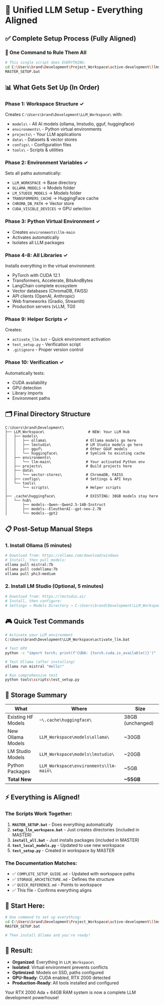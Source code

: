 # 🚀 Unified LLM Setup - Everything Aligned

## ✅ Complete Setup Process (Fully Aligned)

### 🎯 One Command to Rule Them All

```bash
# This single script does EVERYTHING:
cd C:\Users\brand\Development\Project_Workspace\active-development\llms_on_my_system\scripts
MASTER_SETUP.bat
```

## 📊 What Gets Set Up (In Order)

### Phase 1: Workspace Structure ✓
Creates `C:\Users\brand\Development\LLM_Workspace\` with:
- `models\` - All AI models (ollama, lmstudio, gguf, huggingface)
- `environments\` - Python virtual environments
- `projects\` - Your LLM applications
- `data\` - Datasets & vector stores
- `configs\` - Configuration files
- `tools\` - Scripts & utilities

### Phase 2: Environment Variables ✓
Sets all paths automatically:
- `LLM_WORKSPACE` → Base directory
- `OLLAMA_MODELS` → Models folder
- `LM_STUDIO_MODELS` → Models folder
- `TRANSFORMERS_CACHE` → HuggingFace cache
- `CHROMA_DB_PATH` → Vector store
- `CUDA_VISIBLE_DEVICES` → GPU selection

### Phase 3: Python Virtual Environment ✓
- Creates `environments\llm-main`
- Activates automatically
- Isolates all LLM packages

### Phase 4-8: All Libraries ✓
Installs everything in the virtual environment:
- PyTorch with CUDA 12.1
- Transformers, Accelerate, BitsAndBytes
- LangChain complete ecosystem
- Vector databases (ChromaDB, FAISS)
- API clients (OpenAI, Anthropic)
- Web frameworks (Gradio, Streamlit)
- Production servers (vLLM, TGI)

### Phase 9: Helper Scripts ✓
Creates:
- `activate_llm.bat` - Quick environment activation
- `test_setup.py` - Verification script
- `.gitignore` - Proper version control

### Phase 10: Verification ✓
Automatically tests:
- CUDA availability
- GPU detection
- Library imports
- Environment paths

## 🗂️ Final Directory Structure

```
C:\Users\brand\Development\
├── LLM_Workspace\                    # NEW: Your LLM Hub
│   ├── models\
│   │   ├── ollama\                  # Ollama models go here
│   │   ├── lmstudio\                # LM Studio models go here
│   │   ├── gguf\                    # Other GGUF models
│   │   └── huggingface\             # Symlink to existing cache
│   ├── environments\
│   │   └── llm-main\                # Your activated Python env
│   ├── projects\                    # Build projects here
│   ├── data\
│   │   └── vector-stores\           # ChromaDB, FAISS
│   ├── configs\                     # Settings & API keys
│   └── tools\
│       └── scripts\                 # Helper scripts
│
├── .cache\huggingface\              # EXISTING: 38GB models stay here
│   └── hub\
│       ├── models--Qwen--Qwen2.5-14B-Instruct
│       ├── models--EleutherAI--gpt-neo-2.7B
│       └── models--gpt2
```

## 📋 Post-Setup Manual Steps

### 1. Install Ollama (5 minutes)
```bash
# Download from: https://ollama.com/download/windows
# Install, then pull models:
ollama pull mistral:7b
ollama pull codellama:7b
ollama pull phi3:medium
```

### 2. Install LM Studio (Optional, 5 minutes)
```bash
# Download from: https://lmstudio.ai/
# Install, then configure:
# Settings → Models Directory → C:\Users\brand\Development\LLM_Workspace\models\lmstudio
```

## 🎮 Quick Test Commands

```bash
# Activate your LLM environment
C:\Users\brand\Development\LLM_Workspace\activate_llm.bat

# Test GPU
python -c "import torch; print(f'CUDA: {torch.cuda.is_available()}')"

# Test Ollama (after installing)
ollama run mistral "Hello!"

# Run comprehensive test
python tools\scripts\test_setup.py
```

## 💾 Storage Summary

| What | Where | Size |
|------|-------|------|
| Existing HF Models | `~\.cache\huggingface\` | 38GB (unchanged) |
| New Ollama Models | `LLM_Workspace\models\ollama\` | ~30GB |
| LM Studio Models | `LLM_Workspace\models\lmstudio\` | ~20GB |
| Python Packages | `LLM_Workspace\environments\llm-main\` | ~5GB |
| **Total New** | | **~55GB** |

## ⚡ Everything is Aligned!

### The Scripts Work Together:
1. **`MASTER_SETUP.bat`** - Does everything automatically
2. **`setup_llm_workspace.bat`** - Just creates directories (included in MASTER)
3. **`install_all.bat`** - Just installs packages (included in MASTER)
4. **`test_local_models.py`** - Updated to use new workspace
5. **`test_setup.py`** - Created in workspace by MASTER

### The Documentation Matches:
- ✅ `COMPLETE_SETUP_GUIDE.md` - Updated with workspace paths
- ✅ `STORAGE_ARCHITECTURE.md` - Defines the structure
- ✅ `QUICK_REFERENCE.md` - Points to workspace
- ✅ This file - Confirms everything aligns

## 🚦 Start Here:

```bash
# One command to set up everything:
cd C:\Users\brand\Development\Project_Workspace\active-development\llms_on_my_system\scripts
MASTER_SETUP.bat

# Then install Ollama and you're ready!
```

## 🎯 Result:
- **Organized**: Everything in `LLM_Workspace\`
- **Isolated**: Virtual environment prevents conflicts
- **Optimized**: Models on SSD, paths configured
- **GPU-Ready**: CUDA enabled, RTX 2000 detected
- **Production-Ready**: All tools installed and configured

Your RTX 2000 Ada + 64GB RAM system is now a complete LLM development powerhouse!